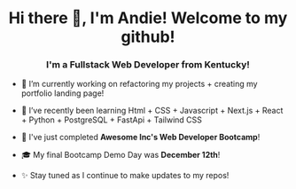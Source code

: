 <!-- ### Hi there -->

<h1 align="center">Hi there 👋, I'm Andie! Welcome to my github!</h1>
<h3 align="center">I'm a Fullstack Web Developer from Kentucky!</h3>

- 🔭 I’m currently working on refactoring my projects + creating my portfolio landing page!
- 🌱 I’ve recently been learning Html + CSS + Javascript + Next.js + React + Python + PostgreSQL + FastApi + Tailwind CSS
- 🎒 I've just completed **Awesome Inc's Web Developer Bootcamp**!
- 🎓 My final Bootcamp Demo Day was **December 12th**!

-  ✨ Stay tuned as I continue to make updates to my repos!



<!--
**AndieRowell/AndieRowell** is a ✨ _special_ ✨ repository because its `README.md` (this file) appears on your GitHub profile.

Here are some ideas to get you started:

- 🔭 I’m currently working on ...
- 🌱 I’m currently learning ...
- 👯 I’m looking to collaborate on ...
- 🤔 I’m looking for help with ...
- 💬 Ask me about ...
- 📫 How to reach me: ...
- 😄 Pronouns: ...
- ⚡ Fun fact: ...
- 🎨 Previously, I've worked as a Nail Artist and as a UX/UI Designer
-->
